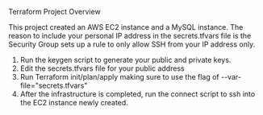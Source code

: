 Terraform Project Overview

This project created an AWS EC2 instance and a MySQL instance.  The reason to include your personal IP address in the secrets.tfvars file is the Security Group sets up a rule to only allow SSH from your IP address only.

1) Run the keygen script to generate your public and private keys.
2) Edit the secrets.tfvars file for your public address
3) Run Terraform init/plan/apply making sure to use the flag of --var-file="secrets.tfvars"
4) After the infrastructure is completed, run the connect script to ssh into the EC2 instance newly created.
